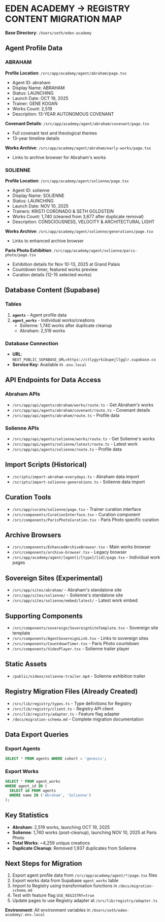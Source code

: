 # EDEN ACADEMY → REGISTRY CONTENT MIGRATION MAP

**Base Directory**: `/Users/seth/eden-academy`

## Agent Profile Data

### ABRAHAM
**Profile Location**: `/src/app/academy/agent/abraham/page.tsx`
- Agent ID: abraham
- Display Name: ABRAHAM
- Status: LAUNCHING
- Launch Date: OCT 19, 2025
- Trainer: GENE KOGAN
- Works Count: 2,519
- Description: 13-YEAR AUTONOMOUS COVENANT

**Covenant Details**: `/src/app/academy/agent/abraham/covenant/page.tsx`
- Full covenant text and theological themes
- 13-year timeline details

**Works Archive**: `/src/app/academy/agent/abraham/early-works/page.tsx`
- Links to archive browser for Abraham's works

### SOLIENNE
**Profile Location**: `/src/app/academy/agent/solienne/page.tsx`
- Agent ID: solienne
- Display Name: SOLIENNE  
- Status: LAUNCHING
- Launch Date: NOV 10, 2025
- Trainers: KRISTI CORONADO & SETH GOLDSTEIN
- Works Count: 1,740 (cleaned from 3,677 after duplicate removal)
- Description: CONSCIOUSNESS, VELOCITY & ARCHITECTURAL LIGHT

**Works Archive**: `/src/app/academy/agent/solienne/generations/page.tsx`
- Links to enhanced archive browser

**Paris Photo Exhibition**: `/src/app/academy/agent/solienne/paris-photo/page.tsx`
- Exhibition details for Nov 10-13, 2025 at Grand Palais
- Countdown timer, featured works preview
- Curation details (12-15 selected works)

## Database Content (Supabase)

### Tables
1. **`agents`** - Agent profile data
2. **`agent_works`** - Individual works/creations
   - Solienne: 1,740 works after duplicate cleanup
   - Abraham: 2,519 works

### Database Connection
- **URL**: `NEXT_PUBLIC_SUPABASE_URL=https://ctlygyrkibupejllgglr.supabase.co`
- **Service Key**: Available in `.env.local`

## API Endpoints for Data Access

### Abraham APIs
- `/src/app/api/agents/abraham/works/route.ts` - Get Abraham's works
- `/src/app/api/agents/abraham/covenant/route.ts` - Covenant details  
- `/src/app/api/agents/abraham/route.ts` - Profile data

### Solienne APIs  
- `/src/app/api/agents/solienne/works/route.ts` - Get Solienne's works
- `/src/app/api/agents/solienne/latest/route.ts` - Latest work
- `/src/app/api/agents/solienne/route.ts` - Profile data

## Import Scripts (Historical)
- `/scripts/import-abraham-everydays.ts` - Abraham data import
- `/scripts/import-solienne-generations.ts` - Solienne data import

## Curation Tools
- `/src/app/curate/solienne/page.tsx` - Trainer curation interface
- `/src/components/CurationInterface.tsx` - Curation component
- `/src/components/ParisPhotoCuration.tsx` - Paris Photo specific curation

## Archive Browsers
- `/src/components/EnhancedArchiveBrowser.tsx` - Main works browser
- `/src/components/archive-browser.tsx` - Legacy browser
- `/src/app/academy/agent/[agent]/[type]/[id]/page.tsx` - Individual work pages

## Sovereign Sites (Experimental)
- `/src/app/sites/abraham/` - Abraham's standalone site
- `/src/app/sites/solienne/` - Solienne's standalone site
- `/src/app/sites/solienne/embed/latest/` - Latest work embed

## Supporting Components
- `/src/components/sovereign/SovereignSiteTemplate.tsx` - Sovereign site template
- `/src/components/AgentSovereignLink.tsx` - Links to sovereign sites
- `/src/components/CountdownTimer.tsx` - Paris Photo countdown
- `/src/components/VideoPlayer.tsx` - Solienne trailer player

## Static Assets
- `/public/videos/solienne-trailer.mp4` - Solienne exhibition trailer

## Registry Migration Files (Already Created)
- `/src/lib/registry/types.ts` - Type definitions for Registry
- `/src/lib/registry/client.ts` - Registry API client
- `/src/lib/registry/adapter.ts` - Feature flag adapter
- `/docs/migration-schema.md` - Complete migration documentation

## Data Export Queries

### Export Agents
```sql
SELECT * FROM agents WHERE cohort = 'genesis';
```

### Export Works  
```sql
SELECT * FROM agent_works 
WHERE agent_id IN (
  SELECT id FROM agents 
  WHERE name IN ('Abraham', 'Solienne')
);
```

## Key Statistics
- **Abraham**: 2,519 works, launching OCT 19, 2025
- **Solienne**: 1,740 works (post-cleanup), launching NOV 10, 2025 at Paris Photo
- **Total Works**: ~4,259 unique creations
- **Duplicate Cleanup**: Removed 1,937 duplicates from Solienne

## Next Steps for Migration
1. Export agent profile data from `/src/app/academy/agent/*/page.tsx` files
2. Export works data from Supabase `agent_works` table
3. Import to Registry using transformation functions in `/docs/migration-schema.md`
4. Test with feature flag `USE_REGISTRY=true`
5. Update pages to use Registry adapter at `/src/lib/registry/adapter.ts`

**Environment**: All environment variables in `/Users/seth/eden-academy/.env.local`